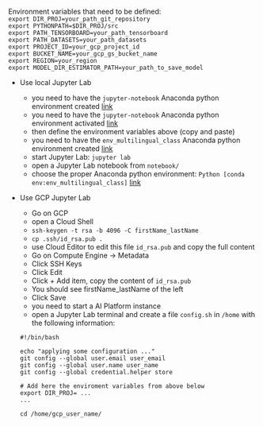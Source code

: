 Environment variables that need to be defined:   
`export DIR_PROJ=your_path_git_repository`  
`export PYTHONPATH=$DIR_PROJ/src`  
`export PATH_TENSORBOARD=your_path_tensorboard`  
`export PATH_DATASETS=your_path_datasets`  
`export PROJECT_ID=your_gcp_project_id`  
`export BUCKET_NAME=your_gcp_gs_bucket_name`  
`export REGION=your_region`  
`export MODEL_DIR_ESTIMATOR_PATH=your_path_to_save_model` 

- Use local Jupyter Lab 
    - you need to have the `jupyter-notebook` Anaconda python environment created [link](local_jupyter_lab_installation.md) 
    - you need to have the `jupyter-notebook` Anaconda python environment activated [link](local_jupyter_lab_installation.md) 
    - then define the environment variables above (copy and paste) 
    - you need to have the `env_multilingual_class` Anaconda python environment created [link](local_jupyter_lab_installation.md)  
    - start Jupyter Lab:  `jupyter lab` 
    - open a Jupyter Lab notebook from `notebook/` 
    - choose the proper Anaconda python environment:  `Python [conda env:env_multilingual_class]` [link](conda_env.md) 


- Use GCP Jupyter Lab 
    - Go on GCP
    - open a Cloud Shell
    - `ssh-keygen -t rsa -b 4096 -C firstName_lastName`
    - `cp .ssh/id_rsa.pub .`
    - use Cloud Editor to edit this file `id_rsa.pub` and copy the full content
    - Go on Compute Engine -> Metadata
    - Click SSH Keys
    - Click Edit
    - Click + Add item, copy the content of `id_rsa.pub`
    - You should see firstName_lastName of the left
    - Click Save
    - you need to start a AI Platform instance 
    - open a Jupyter Lab terminal and create a file `config.sh` in `/home` with the following information: 
    ```
    #!/bin/bash
    
    echo "applying some configuration ..."
    git config --global user.email user_email
    git config --global user.name user_name
    git config --global credential.helper store
        
    # Add here the enviroment variables from above below
    export DIR_PROJ= ...
    ...
  
    cd /home/gcp_user_name/
    ```
